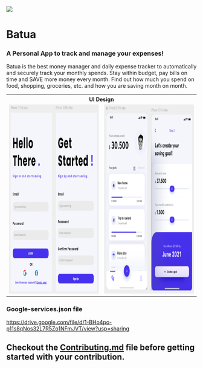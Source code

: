 ![](https://miro.medium.com/max/1400/1*c4YgRXYQayOVWxV37ourrw.png)
# Batua 
### A Personal App to track and manage your expenses!

Batua is the best money manager and daily expense tracker to automatically and securely track your monthly spends. Stay within budget, pay bills on time and SAVE more money every month. Find out how much you spend on food, shopping, groceries, etc. and how you are saving month on month.
<table>
  <th colspan = 2> UI Design </th>
<tr>
  <td><img src = "Batua2.png" width = 450 height = 500></td>
  <td><img src = "Batua1.png" width = 450 height = 500></td>
</tr>
</table>

### Google-services.json file
https://drive.google.com/file/d/1-BHo4po-p11s8qNos32L7R5Zo1NFmJVT/view?usp=sharing
## Checkout the [Contributing.md](Contributing.md) file before getting started with your contribution.
